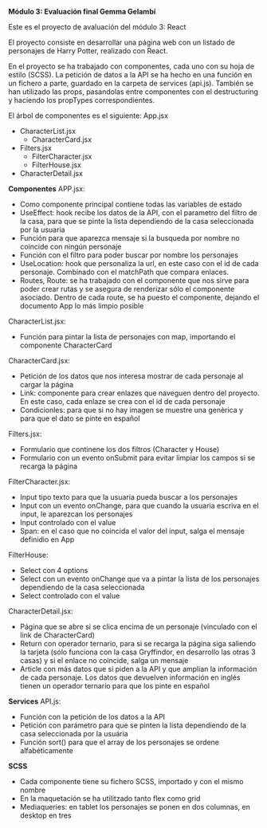 **Módulo 3: Evaluación final Gemma Gelambí**

Este es el proyecto de avaluación del módulo 3: React

El proyecto consiste en desarrollar una página web con un listado de personajes de Harry Potter, realizado con React.

En el proyecto se ha trabajado con componentes, cada uno con su hoja de estilo (SCSS). La petición de datos a la API se ha hecho en una función en un fichero a parte, guardado en la carpeta de services (api.js). También se han utilizado las props, pasandolas entre componentes con el destructuring y haciendo los propTypes correspondientes. 


El árbol de componentes es el siguiente:
App.jsx
  - CharacterList.jsx
      - CharacterCard.jsx
  - Filters.jsx
      - FilterCharacter.jsx
      - FilterHouse.jsx
  - CharacterDetail.jsx

**Componentes**
APP.jsx: 
  - Como componente principal contiene todas las variables de estado
  - UseEffect: hook recibe los datos de la API, con el parametro del filtro de la casa, para que se pinte la lista dependiendo de la casa seleccionada por la usuaria
  - Función para que aparezca mensaje si la busqueda por nombre no coincide con ningún personaje
  - Función con el filtro para poder buscar por nombre los personajes
  - UseLocation: hook que personaliza la url, en este caso con el id de cada personaje. Combinado con el matchPath que compara enlaces.
  - Routes, Route: se ha trabajado con el componente que nos sirve para poder crear rutas y se asegura de renderizar sólo el componente asociado. Dentro de cada route, se ha puesto el componente, dejando el documento App lo más limpio posible

CharacterList.jsx:
  - Función para pintar la lista de personajes con map, importando el componente CharacterCard

CharacterCard.jsx:
  - Petición de los datos que nos interesa mostrar de cada personaje al cargar la página
  - Link: componente para crear enlazes que naveguen dentro del proyecto. En este caso, cada enlaze se crea con el id de cada personaje
  - Condicionles: para que si no hay imagen se muestre una genèrica y para que el dato se pinte en español

Filters.jsx:
  - Formulario que continene los dos filtros (Character y House)
  - Formulario con un evento onSubmit para evitar limpiar los campos si se recarga la página

FilterCharacter.jsx:
  - Input tipo texto para que la usuaria pueda buscar a los personajes
  - Input con un evento onChange, para que cuando la usuaria escriva en el input, le aparezcan los personajes
  - Input controlado con el value
  - Span: en el caso que no coincida el valor del input, salga el mensaje definidio en App

FilterHouse:
  - Select con 4 options
  - Select con un evento onChange que va a pintar la lista de los personajes dependiendo de la casa seleccionada
  - Select controlado con el value

CharacterDetail.jsx:
  - Página que se abre si se clica encima de un personaje (vinculado con el link de CharacterCard)
  - Return con operador ternario, para si se recarga la página siga saliendo la tarjeta (sólo funciona con la casa Gryffindor, en desarrollo las otras 3 casas) y si el enlace no coincide, salga un mensaje
  - Article con más datos que si piden a la API y que amplian la información de cada personaje. Los datos que devuelven información en inglés tienen un operador ternario para que los pinte en español

**Services**
API.js:
  - Función con la petición de los datos a la API
  - Petición con parámetro para que se pinten la lista dependiendo de la casa seleccionada por la usuária
  - Función sort() para que el array de los personajes se ordene alfabéticamente

**SCSS**
  - Cada componente tiene su fichero SCSS, importado y con el mismo nombre
  - En la maquetación se ha utilitzado tanto flex como grid
  - Mediaqueries: en tablet los personajes se ponen en dos columnas, en desktop en tres
